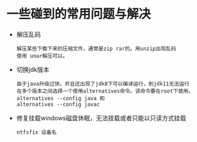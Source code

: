 # 一些碰到的常用问题与解决
* 解压乱码 

  ```text
  解压某些下载下来的压缩文件，通常是zip rar的。用unzip出现乱码
  使用 unar解压可以。
  ```
* 切换jdk版本

  ```text
  由于java升级过快，并且还出现了jdk8下可以编译运行，到jdk11无法运行
  在多个版本之间选择一个使用alternatives命令。该命令要在root下使用。
  alternatives --config java 和
  alternatives --config javac 
  ```
* 修复挂载windows磁盘休眠，无法挂载或者只能以只读方式挂载

  ```text
  ntfsfix 设备名
  ```
